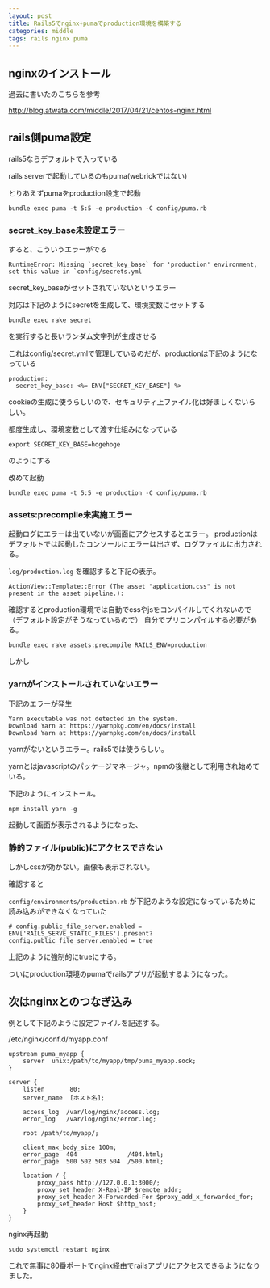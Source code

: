 ```yaml
---
layout: post
title: Rails5でnginx+pumaでproduction環境を構築する
categories: middle
tags: rails nginx puma
---
```


## nginxのインストール

過去に書いたのこちらを参考

http://blog.atwata.com/middle/2017/04/21/centos-nginx.html

## rails側puma設定

rails5ならデフォルトで入っている

rails serverで起動しているのもpuma(webrickではない)

とりあえずpumaをproduction設定で起動

```
bundle exec puma -t 5:5 -e production -C config/puma.rb
```

### secret_key_base未設定エラー

すると、こういうエラーがでる

```
RuntimeError: Missing `secret_key_base` for 'production' environment, set this value in `config/secrets.yml
```

secret_key_baseがセットされていないというエラー

対応は下記のようにsecretを生成して、環境変数にセットする

```
bundle exec rake secret
```

を実行すると長いランダム文字列が生成させる

これはconfig/secret.ymlで管理しているのだが、productionは下記のようになっている

```
production:
  secret_key_base: <%= ENV["SECRET_KEY_BASE"] %>
```

cookieの生成に使うらしいので、セキュリティ上ファイル化は好ましくないらしい。

都度生成し、環境変数として渡す仕組みになっている

```
export SECRET_KEY_BASE=hogehoge
```

のようにする

改めて起動

```
bundle exec puma -t 5:5 -e production -C config/puma.rb
```

### assets:precompile未実施エラー

起動ログにエラーは出ていないが画面にアクセスするとエラー。
productionはデフォルトでは起動したコンソールにエラーは出さず、ログファイルに出力される。

`log/production.log` を確認すると下記の表示。

```
ActionView::Template::Error (The asset "application.css" is not present in the asset pipeline.):
```

確認するとproduction環境では自動でcssやjsをコンパイルしてくれないので（デフォルト設定がそうなっているので）
自分でプリコンパイルする必要がある。

```
bundle exec rake assets:precompile RAILS_ENV=production
```

しかし

### yarnがインストールされていないエラー

下記のエラーが発生

```
Yarn executable was not detected in the system.
Download Yarn at https://yarnpkg.com/en/docs/install
Download Yarn at https://yarnpkg.com/en/docs/install
```

yarnがないというエラー。rails5では使うらしい。

yarnとはjavascriptのパッケージマネージャ。npmの後継として利用され始めている。

下記のようにインストール。

```
npm install yarn -g
```

起動して画面が表示されるようになった、

### 静的ファイル(public)にアクセスできない

しかしcssが効かない。画像も表示されない。

確認すると

`config/environments/production.rb` が下記のような設定になっているために読み込みができなくなっていた

```
# config.public_file_server.enabled = ENV['RAILS_SERVE_STATIC_FILES'].present?
config.public_file_server.enabled = true
```

上記のように強制的にtrueにする。

ついにproduction環境のpumaでrailsアプリが起動するようになった。

## 次はnginxとのつなぎ込み

例として下記のように設定ファイルを記述する。

/etc/nginx/conf.d/myapp.conf

```
upstream puma_myapp {
    server  unix:/path/to/myapp/tmp/puma_myapp.sock;
}

server {
    listen       80;
    server_name  [ホスト名];

    access_log  /var/log/nginx/access.log;
    error_log   /var/log/nginx/error.log;

    root /path/to/myapp/;

    client_max_body_size 100m;
    error_page  404              /404.html;
    error_page  500 502 503 504  /500.html;

    location / {
        proxy_pass http://127.0.0.1:3000/;
        proxy_set_header X-Real-IP $remote_addr;
        proxy_set_header X-Forwarded-For $proxy_add_x_forwarded_for;
        proxy_set_header Host $http_host;
    }
}
```

nginx再起動

```
sudo systemctl restart nginx
```

これで無事に80番ポートでnginx経由でrailsアプリにアクセスできるようになりました。
